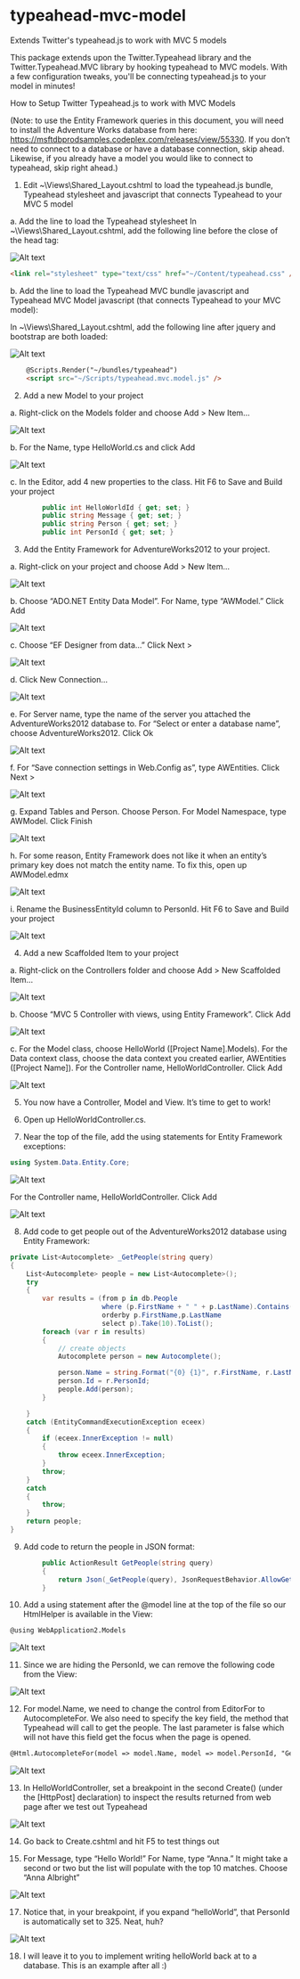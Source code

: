 # typeahead-mvc-model
Extends Twitter's typeahead.js to work with MVC 5 models

This package extends upon the Twitter.Typeahead library and the Twitter.Typeahead.MVC library by hooking typeahead to MVC models. With a few configuration tweaks, you'll be connecting typeahead.js to your model in minutes!

How to Setup Twitter Typeahead.js to work with MVC Models

(Note: to use the Entity Framework queries in this document, you will need to install the Adventure Works database from here: https://msftdbprodsamples.codeplex.com/releases/view/55330. If you don’t need to connect to a database or have a database connection, skip ahead.  Likewise, if you already have a model you would like to connect to typeahead, skip right ahead.)

1.	Edit ~\Views\Shared\_Layout.cshtml to load the typeahead.js bundle, Typeahead stylesheet and javascript that connects Typeahead to your MVC 5 model

a.	Add the line to load the Typeahead stylesheet
In ~\Views\Shared\_Layout.cshtml, add the following line before the close of the head tag:

![Alt text](https://raw.githubusercontent.com/timdwilson/typeahead-mvc-model/master/doc/images/typeahead_css.png)

````html
<link rel="stylesheet" type="text/css" href="~/Content/typeahead.css" />
````

b.	Add the line to load the Typeahead MVC bundle javascript and Typeahead MVC Model javascript (that connects Typeahead to your MVC model):

In ~\Views\Shared\_Layout.cshtml, add the following line after jquery and bootstrap are both loaded:

![Alt text](https://raw.githubusercontent.com/timdwilson/typeahead-mvc-model/master/doc/images/typeahead_bundle.png)

````html
    @Scripts.Render("~/bundles/typeahead")
    <script src="~/Scripts/typeahead.mvc.model.js" />
````    
    
2.	Add a new Model to your project

a.	Right-click on the Models folder and choose Add > New Item…

![Alt text](https://raw.githubusercontent.com/timdwilson/typeahead-mvc-model/master/doc/images/new_item.png)

b.	For the Name, type HelloWorld.cs and click Add

![Alt text](https://raw.githubusercontent.com/timdwilson/typeahead-mvc-model/master/doc/images/add_helloworld.png)

c.	In the Editor, add 4 new properties to the class. Hit F6 to Save and Build your project

````c#
        public int HelloWorldId { get; set; }
        public string Message { get; set; }
        public string Person { get; set; }
        public int PersonId { get; set; }
````

3.	Add the Entity Framework for AdventureWorks2012 to your project.

a.	Right-click on your project and choose Add > New Item…

![Alt text](https://raw.githubusercontent.com/timdwilson/typeahead-mvc-model/master/doc/images/new_item.png)

b.	Choose “ADO.NET Entity Data Model”. For Name, type “AWModel.” Click Add

![Alt text](https://raw.githubusercontent.com/timdwilson/typeahead-mvc-model/master/doc/images/add_entity_data_model.png)

c.	Choose “EF Designer from data…” Click Next >

![Alt text](https://raw.githubusercontent.com/timdwilson/typeahead-mvc-model/master/doc/images/choose_model_contents.png)

d.	Click New Connection…

![Alt text](https://raw.githubusercontent.com/timdwilson/typeahead-mvc-model/master/doc/images/new_connection.png)

e.	For Server name, type the name of the server you attached the AdventureWorks2012 database to. For “Select or enter a database name”, choose AdventureWorks2012. Click Ok

![Alt text](https://raw.githubusercontent.com/timdwilson/typeahead-mvc-model/master/doc/images/connection_properties.png)

f.	For “Save connection settings in Web.Config as”, type AWEntities. Click Next >

![Alt text](https://raw.githubusercontent.com/timdwilson/typeahead-mvc-model/master/doc/images/awentities.png)

g.	Expand Tables and Person. Choose Person. For Model Namespace, type AWModel. Click Finish

![Alt text](https://raw.githubusercontent.com/timdwilson/typeahead-mvc-model/master/doc/images/choose_person.png)

h.	For some reason, Entity Framework does not like it when an entity’s primary key does not match the entity name. To fix this, open up AWModel.edmx

![Alt text](https://raw.githubusercontent.com/timdwilson/typeahead-mvc-model/master/doc/images/awmodel_edmx.png)

i.	Rename the BusinessEntityId column to PersonId. Hit F6 to Save and Build your project

![Alt text](https://raw.githubusercontent.com/timdwilson/typeahead-mvc-model/master/doc/images/personid.png)

4.	Add a new Scaffolded Item to your project

a.	Right-click on the Controllers folder and choose Add > New Scaffolded Item…

![Alt text](https://raw.githubusercontent.com/timdwilson/typeahead-mvc-model/master/doc/images/add_new_scaffolded.png)

b.	Choose “MVC 5 Controller with views, using Entity Framework”. Click Add

![Alt text](https://raw.githubusercontent.com/timdwilson/typeahead-mvc-model/master/doc/images/add_scaffold.png)

c.	For the Model class, choose HelloWorld ([Project Name].Models). For the Data context class, choose the data context you created earlier, AWEntities ([Project Name]). For the Controller name, HelloWorldController. Click Add

![Alt text](https://raw.githubusercontent.com/timdwilson/typeahead-mvc-model/master/doc/images/add_controller.png)

5.	You now have a Controller, Model and View. It’s time to get to work!

6.	Open up HelloWorldController.cs.

7.	Near the top of the file, add the using statements for Entity Framework exceptions:

````c#
using System.Data.Entity.Core;
````

![Alt text](https://raw.githubusercontent.com/timdwilson/typeahead-mvc-model/master/doc/images/entity_core.png)

For the Controller name, HelloWorldController. Click Add

![Alt text](https://raw.githubusercontent.com/timdwilson/typeahead-mvc-model/master/doc/images/add_controller.png)

8.	Add code to get people out of the AdventureWorks2012 database using Entity Framework:

````c#
private List<Autocomplete> _GetPeople(string query)
{
    List<Autocomplete> people = new List<Autocomplete>();
    try
    {
        var results = (from p in db.People
                       where (p.FirstName + " " + p.LastName).Contains(query)
                       orderby p.FirstName,p.LastName
                       select p).Take(10).ToList();
        foreach (var r in results)
        {
            // create objects
            Autocomplete person = new Autocomplete();

            person.Name = string.Format("{0} {1}", r.FirstName, r.LastName);
            person.Id = r.PersonId;
            people.Add(person);
        }

    }
    catch (EntityCommandExecutionException eceex)
    {
        if (eceex.InnerException != null)
        {
            throw eceex.InnerException;
        }
        throw;
    }
    catch
    {
        throw;
    }
    return people;
}
````

9.	Add code to return the people in JSON format:

````c#
        public ActionResult GetPeople(string query)
        {
            return Json(_GetPeople(query), JsonRequestBehavior.AllowGet);
        }
````        
        
10.	Add a using statement after the @model line at the top of the file so our HtmlHelper is available in the View:

````html
@using WebApplication2.Models
````

![Alt text](https://raw.githubusercontent.com/timdwilson/typeahead-mvc-model/master/doc/images/cshtml_using.png)

11.	Since we are hiding the PersonId, we can remove the following code from the View:

![Alt text](https://raw.githubusercontent.com/timdwilson/typeahead-mvc-model/master/doc/images/remove.png)

12.	For model.Name, we need to change the control from EditorFor to AutocompleteFor. We also need to specify the key field, the method that Typeahead will call to get the people. The last parameter is false which will not have this field get the focus when the page is opened.

````html
@Html.AutocompleteFor(model => model.Name, model => model.PersonId, "GetPeople", "HelloWorld", false)
````

![Alt text](https://raw.githubusercontent.com/timdwilson/typeahead-mvc-model/master/doc/images/autocomplete_for.png)

13.	In HelloWorldController, set a breakpoint in the second Create() (under the [HttpPost] declaration) to inspect the results returned from web page after we test out Typeahead

![Alt text](https://raw.githubusercontent.com/timdwilson/typeahead-mvc-model/master/doc/images/breakpoint.png)

14.	Go back to Create.cshtml and hit F5 to test things out

15.	For Message, type “Hello World!” For Name, type “Anna.”  It might take a second or two but the list will populate with the top 10 matches. Choose “Anna Albright”

![Alt text](https://raw.githubusercontent.com/timdwilson/typeahead-mvc-model/master/doc/images/preview.png)

17.	Notice that, in your breakpoint, if you expand “helloWorld”, that PersonId is automatically set to 325.  Neat, huh?

![Alt text](https://raw.githubusercontent.com/timdwilson/typeahead-mvc-model/master/doc/images/watch.png)

18.	I will leave it to you to implement writing helloWorld back at to a database.  This is an example after all :)
